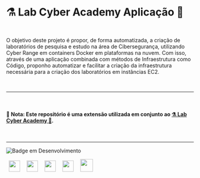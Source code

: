 # ⚗️ Lab Cyber Academy Aplicação 🧪
<br>

O objetivo deste projeto é propor, de forma automatizada, a criação de laboratórios de pesquisa e estudo na área de Cibersegurança, utilizando Cyber Range em containers Docker em plataformas na nuvem. Com isso, através de uma aplicação combinada com métodos de Infraestrutura como Código, proponho automatizar e facilitar a criação da infraestrutura necessária para a criação dos laboratórios em instâncias EC2.

<br>

---
<br>

#### 🎯 Nota: Este repositório é uma extensão utilizada em conjunto ao [⚗️ Lab Cyber Academy 🧪](https://github.com/vitorreiel/lab-cyber-academy).

<br>

---

<div style="display: inline_block;">

   ![Badge em Desenvolvimento](http://img.shields.io/static/v1?label=STATUS&message=EM%20DESENVOLVIMENTO&color=GREEN&style=for-the-badge)

</div>
<div style="display: inline_block;">
   <img height="30" width="30" hspace="7" src="https://cdn.jsdelivr.net/gh/devicons/devicon/icons/html5/html5-original.svg" />
   <img height="30" width="30" hspace="7" src="https://cdn.jsdelivr.net/gh/devicons/devicon/icons/css3/css3-original.svg" />
   <img height="30" width="30" hspace="7" src="https://cdn.jsdelivr.net/gh/devicons/devicon/icons/react/react-original.svg" />
   <img height="30" width="30" hspace="7" src="https://cdn.jsdelivr.net/gh/devicons/devicon/icons/nodejs/nodejs-original.svg" />
   <img height="34" width="34" hspace="7" src="https://cdn.jsdelivr.net/gh/devicons/devicon/icons/docker/docker-original.svg" />
</div>
